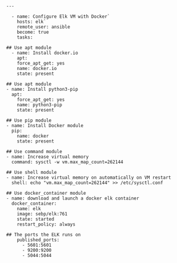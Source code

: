     ---

      - name: Configure Elk VM with Docker`
        hosts: elk`
        remote_user: ansible
        become: true
        tasks:

    ## Use apt module
      - name: Install docker.io
        apt:
        force_apt_get: yes
        name: docker.io
        state: present

    ## Use apt module
    - name: Install python3-pip
      apt:
        force_apt_get: yes
        name: python3-pip
        state: present

    ## Use pip module
    - name: Install Docker module
      pip:
        name: docker
        state: present

    ## Use command module
    - name: Increase virtual memory
      command: sysctl -w vm.max_map_count=262144

    ## Use shell module
    - name: Increase virtual memory on automatically on VM restart
      shell: echo "vm.max_map_count=262144" >> /etc/sysctl.conf

    ## Use docker_container module
    - name: download and launch a docker elk container
      docker_container:
        name: elk
        image: sebp/elk:761
        state: started
        restart_policy: always

    ## The ports the ELK runs on
        published_ports:
          - 5601:5601
          - 9200:9200
          - 5044:5044